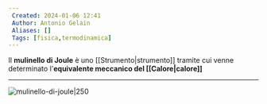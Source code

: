 ```yaml
---
 Created: 2024-01-06 12:41
 Author: Antonio Gelain
 Aliases: []
 Tags: [fisica,termodinamica]
---
```


Il **mulinello di Joule** è uno [[Strumento|strumento]] tramite cui venne determinato l'**equivalente meccanico del [[Calore|calore]]**

---


![mulinello-di-joule|250](https://www.saveriocantone.net/profcantone/fisica/Termodinamica/joule/mulinello_di_Joule_esercizio.jpg)
